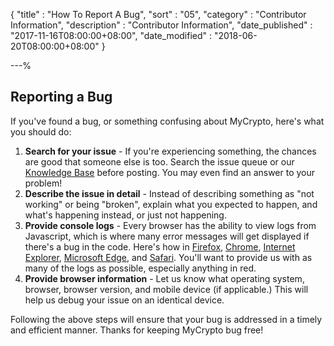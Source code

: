{
"title"       : "How To Report A Bug",
"sort"        : "05",
"category"    : "Contributor Information",
"description" : "Contributor Information",
"date_published" : "2017-11-16T08:00:00+08:00",
"date_modified"  : "2018-06-20T08:00:00+08:00"
}

---%

## Reporting a Bug

If you've found a bug, or something confusing about MyCrypto, here's what you
should do:

1. **Search for your issue** - If you're experiencing something, the chances are
    good that someone else is too. Search the issue queue or our
    [Knowledge Base](https://support.mycrypto.com/) before posting. You may even find an
    answer to your problem!
2. **Describe the issue in detail** - Instead of describing something as "not
    working" or being "broken", explain what you expected to happen, and what's
    happening instead, or just not happening.
3. **Provide console logs** - Every browser has the ability to view logs from
    Javascript, which is where many error messages will get displayed if
    there's a bug in the code. Here's how in [Firefox](https://developer.mozilla.org/en-US/docs/Tools/Browser_Console),
    [Chrome](https://developers.google.com/web/tools/chrome-devtools/console/),
    [Internet Explorer](https://msdn.microsoft.com/en-us/library/dn255006(v=vs.85).aspx),
    [Microsoft Edge](https://docs.microsoft.com/en-us/microsoft-edge/devtools-guide/console),
    and [Safari](https://www.wickedlysmart.com/hfjsconsole/). You'll want to
    provide us with as many of the logs as possible, especially anything in red.
4. **Provide browser information** - Let us know what operating system, browser,
    browser version, and mobile device (if applicable.) This will help us debug
    your issue on an identical device.

Following the above steps will ensure that your bug is addressed in a timely and
efficient manner. Thanks for keeping MyCrypto bug free!
